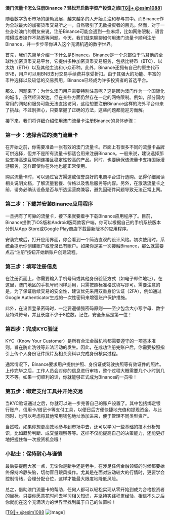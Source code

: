 **澳门流量卡怎么注册Binance？轻松开启数字资产投资之旅[[TG💪+ @esim1088](https://t.me/s/esim1088)]**

随着数字货币市场的蓬勃发展，越来越多的人开始关注和参与其中。而Binance作为全球最大的加密货币交易所之一，自然吸引了无数投资者的目光。然而，对于一些身处澳门的朋友来说，注册Binance可能会遇到一些麻烦，比如网络限制、语言障碍或者操作不熟悉等问题。今天，我们就来聊聊如何用澳门流量卡顺利注册Binance，并一步步带你进入这个充满机遇的数字世界。

首先，我们先简单介绍一下什么是Binance。Binance是一个总部位于马耳他的全球性加密货币交易平台，它提供多种加密货币交易服务，包括比特币（BTC）、以太坊（ETH）以及其他主流和小众币种。此外，Binance还拥有自己的原生代币BNB，用户可以用BNB支付交易手续费并享受折扣。由于其强大的功能、丰富的币种选择以及较低的交易费用，Binance已经成为许多投资者的首选平台。

那么，问题来了：为什么澳门用户需要特别注意呢？这是因为澳门作为一个国际化的城市，虽然经济发达，但在某些方面仍然存在一定的网络限制。例如，部分国内常用的网站和服务可能无法直接访问，这给想要注册Binance这样的海外平台带来了挑战。不过别担心，只要掌握了正确的方法，这些问题都能迎刃而解。

接下来，我们将详细介绍使用澳门流量卡注册Binance的具体步骤：

### 第一步：选择合适的澳门流量卡

在开始之前，你需要准备一张有效的澳门流量卡。市面上有很多不同的流量卡品牌可供选择，但并不是所有流量卡都适合用来注册Binance。一般来说，建议选择那些支持高速互联网连接且稳定性较高的产品。同时，也要确保该流量卡支持国际漫游服务，这样即使你在外地也能正常使用。

购买流量卡时，可以通过官方渠道或信誉良好的电商平台进行选购。记得仔细阅读相关说明文档，了解流量套餐、价格以及售后服务等内容。另外，在激活流量卡之前，请务必确认设备是否与所选运营商兼容，避免因硬件问题导致无法正常上网。

### 第二步：下载并安装Binance应用程序

一旦拥有了可靠的流量卡，接下来就要着手下载Binance应用程序了。目前，Binance提供了iOS版和Android版两款客户端，你可以根据自己的手机系统版本分别从App Store或Google Play商店下载最新版本的应用程序。

安装完成后，打开应用界面，你会看到一个简洁直观的设计风格。初次使用时，系统会提示你创建账户或登录已有账户。如果你是第一次接触Binance，那么就需要点击“注册”按钮开始新账户创建流程。

### 第三步：填写注册信息

在注册页面上，你需要输入手机号码或其他身份验证方式（如电子邮件地址）。在这里，澳门地区的手机号码同样适用，只需按照标准格式填写即可。需要注意的是，为了保证后续交易的安全性，建议优先采用双重身份认证（2FA），例如通过Google Authenticator生成的一次性密码来增强账户保护措施。

此外，在设置登录密码时，一定要遵循强密码原则——至少包含大小写字母、数字及特殊符号，并且长度不少于8位数。记住，安全永远是第一位！

### 第四步：完成KYC验证

KYC（Know Your Customer）是所有合法金融机构都需要遵守的一项基本准则，旨在防止洗钱等非法活动的发生。因此，在成功注册完账户后，你需要按照指引上传个人身份证件照片及相关资料以完成身份核实过程。

通常情况下，Binance要求用户提供护照、身份证或驾驶执照等有效证件的照片。上传完毕之后，工作人员会对你的信息进行审核，整个过程大概需要几个小时到几天不等。如果一切顺利的话，你就能够正式成为Binance的一员啦！

### 第五步：绑定支付工具并开始交易

当KYC验证通过之后，你就可以进一步完善自己的账户设置了。其中包括绑定银行账户、信用卡/借记卡等支付工具，以便日后方便快捷地充值和提现资金。与此同时，也可以考虑将其他常用钱包地址添加进来，便于管理不同类型资产。

当然啦，如果你想更高效地参与到市场中去，还可以学习一些基础的技术分析知识，比如趋势判断、成交量观察等等。这样不仅能提高自己的决策能力，还能更好地把握住每一次投资机会哦！

### 小贴士：保持耐心与谨慎

最后要提醒大家一点，无论你是新手还是老手，在涉足任何金融领域的时候都要始终保持冷静头脑，切勿盲目跟风操作。尤其是在面对波动较大的行情时，更要学会控制情绪，合理分配仓位，这样才能最大限度地降低风险。

总之，借助澳门流量卡的帮助，任何人都可以轻松实现从零开始到成为合格投资者的目标。只要你愿意花时间去学习相关知识，并坚持实践积累经验，相信不久之后你就能在这个充满活力的世界里找到属于自己的位置啦！

[[TG💪+ @esim1088](https://t.me/s/esim1088) ![Image](https://i.postimg.cc/4NQfJmqS/Snipaste-2025-05-13-00-14-12.png)]